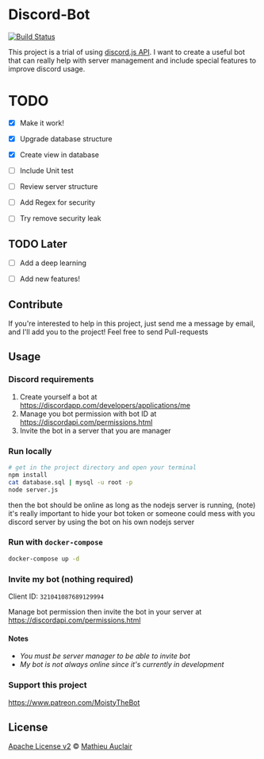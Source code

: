 # Discord-Bot

[![Build Status](https://travis-ci.org/MathieuAuclair/MoistyTheBot.svg)](https://travis-ci.org/MathieuAuclair/MoistyTheBot)

This project is a trial of using [discord.js API](https://discord.js.org/#/). I want to create a useful bot that can really help with server management and include special features to improve discord usage.


# TODO

- [x] Make it work!
- [x] Upgrade database structure
- [x] Create view in database
- [ ] Include Unit test
- [ ] Review server structure
- [ ] Add Regex for security
- [ ] Try remove security leak


## TODO Later

- [ ] Add a deep learning
- [ ] Add new features!


## Contribute

If you're interested to help in this project, just send me a message by email, and I'll add you to the project! Feel free to send Pull-requests 


## Usage

### Discord requirements

1. Create yourself a bot at https://discordapp.com/developers/applications/me
2. Manage you bot permission with bot ID at https://discordapi.com/permissions.html
3. Invite the bot in a server that you are manager

### Run locally

```bash
# get in the project directory and open your terminal
npm install
cat database.sql | mysql -u root -p
node server.js
```

then the bot should be online as long as the nodejs server is running, (note) it's really important to hide your bot token or someone could mess with you discord server by using the bot on his own nodejs server

### Run with `docker-compose`

```bash
docker-compose up -d
```

### Invite my bot (nothing required)

Client ID: `321041087689129994`

Manage bot permission then invite the bot in your server at https://discordapi.com/permissions.html

#### Notes

* _You must be server manager to be able to invite bot_
* _My bot is not always online since it's currently in development_


### Support this project

https://www.patreon.com/MoistyTheBot

## License

[Apache License v2](LICENSE) © [Mathieu Auclair](https://github.com/MathieuAuclair/)
